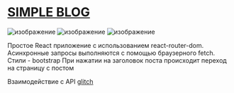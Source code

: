 # [SIMPLE BLOG](https://andrew28092002.github.io/blog/)
![изображение](https://user-images.githubusercontent.com/98597980/236425745-53cec25a-0a40-444c-8c8d-39cd92811870.png)
![изображение](https://user-images.githubusercontent.com/98597980/236426291-87b3b713-4997-462b-8a8a-3a62e3d94fa8.png)
![изображение](https://user-images.githubusercontent.com/98597980/236425996-adf4f506-8d29-4dd8-bb6c-41a26356ab3f.png)

Простое React приложение с использованием react-router-dom. Асинхронные запросы выполняются с помощью браузерного fetch. Стили - bootstrap
При нажатии на заголовок поста происходит переход на страницу с постом

Взаимодействие с API [glitch](https://glitch.com/~blog-server)
